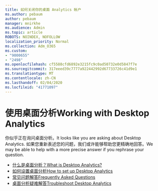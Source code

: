 ```yaml
---
title: 如何关闭你的桌面 Analytics 帐户
ms.author: pebaum
author: pebaum
manager: mnirkhe
ms.audience: Admin
ms.topic: article
ROBOTS: NOINDEX, NOFOLLOW
localization_priority: Normal
ms.collection: Adm_O365
ms.custom:
- "9000655"
- "2498"
ms.openlocfilehash: cf5588cfd6892e3215fc9c0ad50732e0d5847f7e
ms.sourcegitcommit: 317eeed39c7777a922442992d67733726c41d9e1
ms.translationtype: MT
ms.contentlocale: zh-CN
ms.lasthandoff: 02/04/2020
ms.locfileid: "41771097"
---
```

# <a name="working-with-desktop-analytics"></a><span data-ttu-id="70e6d-102">使用桌面分析</span><span class="sxs-lookup"><span data-stu-id="70e6d-102">Working with Desktop Analytics</span></span>

<span data-ttu-id="70e6d-103">你似乎正在询问桌面分析。</span><span class="sxs-lookup"><span data-stu-id="70e6d-103">It looks like you are asking about Desktop Analytics.</span></span> <span data-ttu-id="70e6d-104">如果您重新表述您的问题，我们或许能够帮助您更精确地回答。</span><span class="sxs-lookup"><span data-stu-id="70e6d-104">We may be able to help with a more precise answer if you rephrase your question.</span></span>

- [<span data-ttu-id="70e6d-105">什么是桌面分析？</span><span class="sxs-lookup"><span data-stu-id="70e6d-105">What is Desktop Analytics?</span></span>](https://docs.microsoft.com/configmgr/desktop-analytics/overview)
- [<span data-ttu-id="70e6d-106">如何设置桌面分析</span><span class="sxs-lookup"><span data-stu-id="70e6d-106">How to set up Desktop Analytics</span></span>](https://docs.microsoft.com/configmgr/desktop-analytics/set-up)
- [<span data-ttu-id="70e6d-107">常见问题解答</span><span class="sxs-lookup"><span data-stu-id="70e6d-107">Frequently Asked Questions</span></span>](https://docs.microsoft.com/configmgr/desktop-analytics/faq)
- [<span data-ttu-id="70e6d-108">桌面分析疑难解答</span><span class="sxs-lookup"><span data-stu-id="70e6d-108">Troubleshoot Desktop Analytics</span></span>](https://docs.microsoft.com/configmgr/desktop-analytics/troubleshooting)